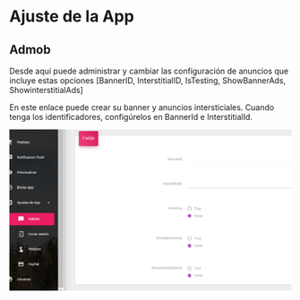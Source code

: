 # Ajuste de la App

## Admob

Desde aquí puede administrar y cambiar  las configuración de anuncios que incluye estas opciones \[BannerID, InterstitialID, IsTesting, ShowBannerAds, ShowinterstitialAds\] 

En este enlace puede crear su banner y anuncios intersticiales. Cuando tenga los identificadores, configúrelos en BannerId e InterstitialId.

![Una vez publicada la app, cambia todos los valores a &quot;True&quot;](../.gitbook/assets/admob.png)

